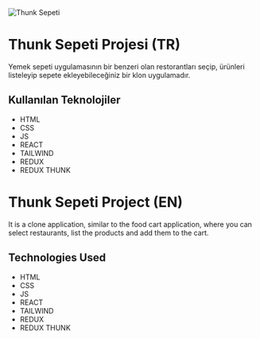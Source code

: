 <img src="./src/assets/images/animation.gif" alt="Thunk Sepeti">

# Thunk Sepeti Projesi (TR)

Yemek sepeti uygulamasının bir benzeri olan restorantları seçip, ürünleri listeleyip sepete ekleyebileceğiniz bir klon uygulamadır.

## Kullanılan Teknolojiler

- HTML
- CSS
- JS
- REACT
- TAILWIND
- REDUX
- REDUX THUNK

# Thunk Sepeti Project (EN)

It is a clone application, similar to the food cart application, where you can select restaurants, list the products and add them to the cart.

## Technologies Used

- HTML
- CSS
- JS
- REACT
- TAILWIND
- REDUX
- REDUX THUNK

